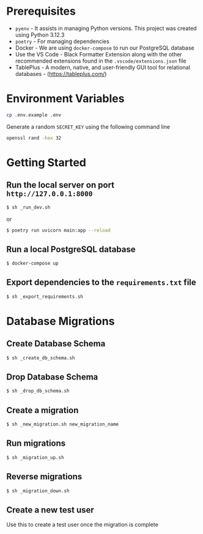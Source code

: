 # Prerequisites

-   `pyenv` - It assists in managing Python versions. This project was created using Python 3.12.3
-   `poetry` - For managing dependencies
-   Docker - We are using `docker-compose` to run our PostgreSQL database
-   Use the VS Code - Black Formatter Extension along with the other recommended extensions found in the `.vscode/extensions.json` file
-   TablePlus - A modern, native, and user-friendly GUI tool for relational databases - (https://tableplus.com/)

# Environment Variables

```bash
cp .env.example .env
```

Generate a random `SECRET_KEY` using the following command line

```bash
openssl rand -hex 32
```

# Getting Started

## Run the local server on port `http://127.0.0.1:8000`

```bash
$ sh _run_dev.sh
```

or

```bash
$ poetry run uvicorn main:app --reload
```

## Run a local PostgreSQL database

```bash
$ docker-compose up
```

## Export dependencies to the `requirements.txt` file

```bash
$ sh _export_requirements.sh
```

# Database Migrations

## Create Database Schema

```bash
$ sh _create_db_schema.sh

```

## Drop Database Schema

```bash
$ sh _drop_db_schema.sh

```

## Create a migration

```bash
$ sh _new_migration.sh new_migration_name

```

## Run migrations

```bash
$ sh _migration_up.sh

```

## Reverse migrations

```bash
$ sh _migration_down.sh

```

## Create a new test user

Use this to create a test user once the migration is complete
